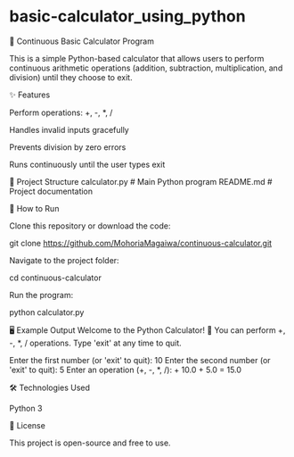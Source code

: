 # basic-calculator_using_python

🐍 Continuous Basic Calculator Program

This is a simple Python-based calculator that allows users to perform continuous arithmetic operations (addition, subtraction, multiplication, and division) until they choose to exit.

✨ Features

Perform operations: +, -, *, /

Handles invalid inputs gracefully

Prevents division by zero errors

Runs continuously until the user types exit

📂 Project Structure
calculator.py   # Main Python program
README.md       # Project documentation

🚀 How to Run

Clone this repository or download the code:

git clone https://github.com/MohoriaMagaiwa/continuous-calculator.git


Navigate to the project folder:

cd continuous-calculator


Run the program:

python calculator.py

🖥️ Example Output
Welcome to the Python Calculator! 🐍
You can perform +, -, *, / operations.
Type 'exit' at any time to quit.

Enter the first number (or 'exit' to quit): 10
Enter the second number (or 'exit' to quit): 5
Enter an operation (+, -, *, /): +
10.0 + 5.0 = 15.0

🛠️ Technologies Used

Python 3

📜 License

This project is open-source and free to use.

